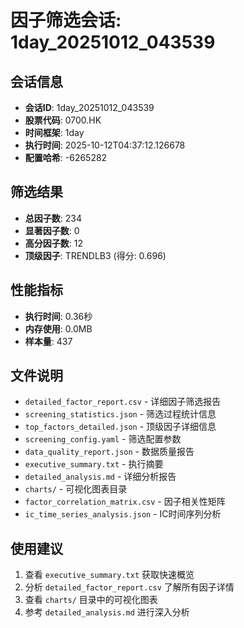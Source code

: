 # 因子筛选会话: 1day_20251012_043539

## 会话信息
- **会话ID**: 1day_20251012_043539
- **股票代码**: 0700.HK
- **时间框架**: 1day
- **执行时间**: 2025-10-12T04:37:12.126678
- **配置哈希**: -6265282

## 筛选结果
- **总因子数**: 234
- **显著因子数**: 0
- **高分因子数**: 12
- **顶级因子**: TRENDLB3 (得分: 0.696)

## 性能指标
- **执行时间**: 0.36秒
- **内存使用**: 0.0MB
- **样本量**: 437

## 文件说明
- `detailed_factor_report.csv` - 详细因子筛选报告
- `screening_statistics.json` - 筛选过程统计信息
- `top_factors_detailed.json` - 顶级因子详细信息
- `screening_config.yaml` - 筛选配置参数
- `data_quality_report.json` - 数据质量报告
- `executive_summary.txt` - 执行摘要
- `detailed_analysis.md` - 详细分析报告
- `charts/` - 可视化图表目录
- `factor_correlation_matrix.csv` - 因子相关性矩阵
- `ic_time_series_analysis.json` - IC时间序列分析

## 使用建议
1. 查看 `executive_summary.txt` 获取快速概览
2. 分析 `detailed_factor_report.csv` 了解所有因子详情
3. 查看 `charts/` 目录中的可视化图表
4. 参考 `detailed_analysis.md` 进行深入分析
